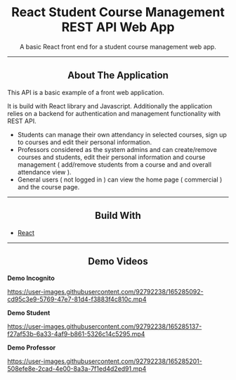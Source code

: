<div></div>
<h1  align="center">React Student Course Management REST API Web App</h1>

<div align="center">
  <p align="center">
    A basic React front end for a student course management web app.
  </p>
</div>
<hr>
<!-- ABOUT THE APPLICATION -->
<h2 align="center">About The Application </h2>
This API is a basic example of a front web application.

It is build with React library and Javascript.
Additionally the application relies on a backend for authentication and management functionality with REST API.

- Students can manage their own attendancy in selected courses, sign up to courses and edit their personal information.
- Professors considered as the system admins and can create/remove courses and students, edit their personal information and course management ( add/remove students from a course and and overall attendance view ).
- General users ( not logged in ) can view the home page ( commercial ) and the course page.
<hr>
<h2 align="center">Build With</h2>

-   [React](https://reactjs.org/)

<hr>

<h2 align="center">Demo Videos</h2>

**Demo Incognito**

https://user-images.githubusercontent.com/92792238/165285092-cd95c3e9-5769-47e7-81d4-f3883f4c810c.mp4

**Demo Student**

https://user-images.githubusercontent.com/92792238/165285137-f27af53b-6a33-4af9-b861-5326c14c5295.mp4

**Demo Professor**

https://user-images.githubusercontent.com/92792238/165285201-508efe8e-2cad-4e00-8a3a-7f1ed4d2ed91.mp4
